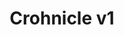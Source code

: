 ---
order: 4
type: 'project'
path: "/project/crohniclev1"
slug: "crohniclev1"
title: "Crohnicle v1"
description: "is a social network for people with chronic conditions to find friends and create groups for support and activities."
builtWith: "Handlebars, Express, Node, MongoDB, Cloudinary, Heroku"
problem: "Having a chronic condition can be lonely, often people are hesitant to talk about them on existing social networks, as to not overwhelm their friends. Some people do use existing social networks to connect with others, but there is no easy way to both find others with the same condition as well as find events and groups."
solution: "Create a social network dedicated to serving the needs of those with chronic conditions. Creating a dedicated space for users to be able to connect with others, find groups and events. Allowing users to sort and find users with the same or similar conditions, medications and locations."
code: "I spent time to ensure that small details were completed, such as not allowing users to friend themselves, and allowing only group/event members to see the comment section. My favorite part of this project is the ability to sort through and find other users by medications or by condition."
githubURL: "https://github.com/justlask/crohnicles"
liveURL: "https://crohnicle.herokuapp.com/"
image: "https://res.cloudinary.com/justlaskcloud/image/upload/v1582422556/MAIN/portfolio/crohnicless_n6xpuz.png"
---